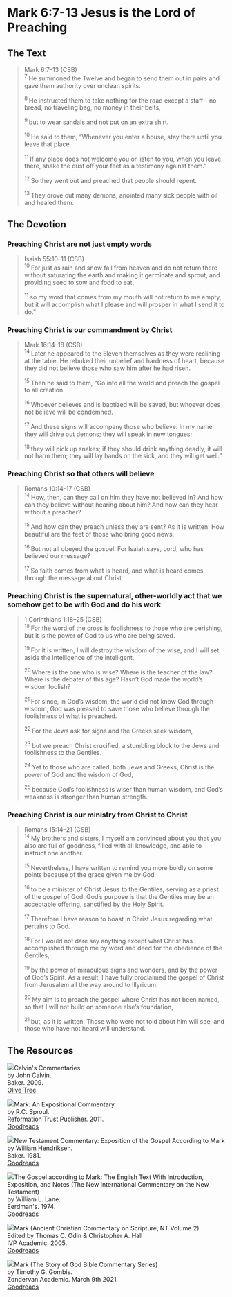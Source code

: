# Mark 6:7-13 Jesus is the Lord of Preaching

## The Text

>Mark 6:7–13 (CSB)  
><sup> 7 </sup> He summoned the Twelve and began to send them out in pairs and gave them authority over unclean spirits. 
>
><sup> 8 </sup> He instructed them to take nothing for the road except a staff—no bread, no traveling bag, no money in their belts, 
>
><sup> 9 </sup> but to wear sandals and not put on an extra shirt. 
>
><sup> 10 </sup> He said to them, “Whenever you enter a house, stay there until you leave that place. 
>
><sup> 11 </sup> If any place does not welcome you or listen to you, when you leave there, shake the dust off your feet as a testimony against them.” 
>
><sup> 12 </sup> So they went out and preached that people should repent. 
>
><sup> 13 </sup> They drove out many demons, anointed many sick people with oil and healed them.

## The Devotion

### Preaching Christ are not just empty words

>Isaiah 55:10–11 (CSB)  
><sup> 10 </sup> For just as rain and snow fall from heaven and do not return there without saturating the earth and making it germinate and sprout, and providing seed to sow and food to eat, 
>
><sup> 11 </sup> so my word that comes from my mouth will not return to me empty, but it will accomplish what I please and will prosper in what I send it to do.”

### Preaching Christ is our commandment by Christ

>Mark 16:14–18 (CSB)  
><sup> 14 </sup> Later he appeared to the Eleven themselves as they were reclining at the table. He rebuked their unbelief and hardness of heart, because they did not believe those who saw him after he had risen. 
>
><sup> 15 </sup> Then he said to them, “Go into all the world and preach the gospel to all creation. 
>
><sup> 16 </sup> Whoever believes and is baptized will be saved, but whoever does not believe will be condemned. 
>
><sup> 17 </sup> And these signs will accompany those who believe: In my name they will drive out demons; they will speak in new tongues; 
>
><sup> 18 </sup> they will pick up snakes; if they should drink anything deadly, it will not harm them; they will lay hands on the sick, and they will get well.”

### Preaching Christ so that others will believe

>Romans 10:14-17 (CSB)  
><sup> 14 </sup> How, then, can they call on him they have not believed in? And how can they believe without hearing about him? And how can they hear without a preacher? 
>
><sup> 15 </sup> And how can they preach unless they are sent? As it is written: How beautiful are the feet of those who bring good news. 
>
><sup> 16 </sup> But not all obeyed the gospel. For Isaiah says, Lord, who has believed our message? 
>
><sup> 17 </sup> So faith comes from what is heard, and what is heard comes through the message about Christ.

### Preaching Christ is the supernatural, other-worldly act that we somehow get to be with God and do his work

>1 Corinthians 1:18–25 (CSB)  
><sup> 18 </sup> For the word of the cross is foolishness to those who are perishing, but it is the power of God to us who are being saved. 
>
><sup> 19 </sup> For it is written, I will destroy the wisdom of the wise, and I will set aside the intelligence of the intelligent. 
>
><sup> 20 </sup> Where is the one who is wise? Where is the teacher of the law? Where is the debater of this age? Hasn’t God made the world’s wisdom foolish? 
>
><sup> 21 </sup> For since, in God’s wisdom, the world did not know God through wisdom, God was pleased to save those who believe through the foolishness of what is preached. 
>
><sup> 22 </sup> For the Jews ask for signs and the Greeks seek wisdom, 
>
><sup> 23 </sup> but we preach Christ crucified, a stumbling block to the Jews and foolishness to the Gentiles. 
>
><sup> 24 </sup> Yet to those who are called, both Jews and Greeks, Christ is the power of God and the wisdom of God, 
>
><sup> 25 </sup> because God’s foolishness is wiser than human wisdom, and God’s weakness is stronger than human strength.

### Preaching Christ is our ministry from Christ to Christ

>Romans 15:14–21 (CSB)  
><sup> 14 </sup> My brothers and sisters, I myself am convinced about you that you also are full of goodness, filled with all knowledge, and able to instruct one another. 
>
><sup> 15 </sup> Nevertheless, I have written to remind you more boldly on some points because of the grace given me by God 
>
><sup> 16 </sup> to be a minister of Christ Jesus to the Gentiles, serving as a priest of the gospel of God. God’s purpose is that the Gentiles may be an acceptable offering, sanctified by the Holy Spirit. 
>
><sup> 17 </sup> Therefore I have reason to boast in Christ Jesus regarding what pertains to God. 
>
><sup> 18 </sup> For I would not dare say anything except what Christ has accomplished through me by word and deed for the obedience of the Gentiles, 
>
><sup> 19 </sup> by the power of miraculous signs and wonders, and by the power of God’s Spirit. As a result, I have fully proclaimed the gospel of Christ from Jerusalem all the way around to Illyricum. 
>
><sup> 20 </sup> My aim is to preach the gospel where Christ has not been named, so that I will not build on someone else’s foundation, 
>
><sup> 21 </sup> but, as it is written, Those who were not told about him will see, and those who have not heard will understand.

## The Resources

<p style="clear:both;">

<img src="/images/commentary-calvin-set-portrait.jpg">Calvin's Commentaries.  
by John Calvin.  
Baker. 2009.  
[Olive Tree](https://www.olivetree.com/store/product.php?productid=17517)

<p style="clear:both;">

<img src="/images/commentary-mark-sproul.jpg">Mark: An Expositional Commentary  
by R.C. Sproul.  
Reformation Trust Publisher. 2011.  
[Goodreads](https://www.goodreads.com/book/show/13329901-mark?ac=1&from_search=true&qid=AjPCOwNAXj&rank=1)

<p style="clear:both;">

<img src="/images/commentary-mark-hendriksen.jpg">New Testament Commentary: Exposition of the Gospel According to Mark  
by William Hendriksen.  
Baker. 1981.  
[Goodreads](https://www.goodreads.com/book/show/2365098.Mark)

<p style="clear:both;">

<img src="/images/commentary-mark-lane.jpg">The Gospel according to Mark: The English Text With Introduction, Exposition, and Notes (The New International Commentary on the New Testament)  
by William L. Lane.  
Eerdman's. 1974.  
[Goodreads](https://www.goodreads.com/book/show/978619.The_Gospel_of_Mark?from_search=true&from_srp=true&qid=UOUMUiJ7z4&rank=2)

<p style="clear:both;">

<img src="/images/commentary-mark-oden.jpg">Mark (Ancient Christian Commentary on Scripture, NT Volume 2)  
Edited by Thomas C. Odin & Christopher A. Hall  
IVP Academic. 2005.  
[Goodreads](https://www.goodreads.com/book/show/33015669-mark)

<p style="clear:both;">

<img src="/images/commentary-mark-gombis.jpg">Mark (The Story of God Bible Commentary Series)  
by Timothy G. Gombis.   
Zondervan Academic. March 9th 2021.  
[Goodreads](https://www.goodreads.com/book/show/54287613-mark)

<p style="clear:both;">
